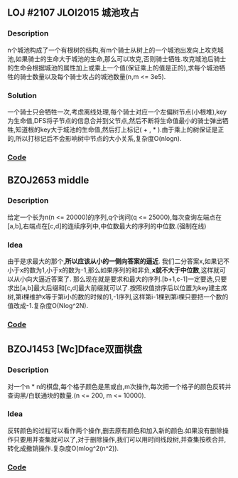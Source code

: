## LOJ #2107 JLOI2015 城池攻占
### Description
n个城池构成了一个有根树的结构,有m个骑士从树上的一个城池出发向上攻克城池,如果骑士的生命大于城池的生命,那么可以攻克,否则骑士牺牲.攻克城池后骑士的生命会根据城池的属性加上或乘上一个值(保证乘上的值是正的),求每个城池牺牲的骑士数量以及每个骑士攻占的城池数量(n,m <= 3e5).
### Solution
一个骑士只会牺牲一次,考虑离线处理,每个骑士对应一个左偏树节点(小根堆),key为生命值,DFS将子节点的信息合并到父节点,然后不断将生命值最小的骑士弹出牺牲,知道根的key大于城池的生命值,然后打上标记( + , * ).由于乘上的树保证是正的,所以打标记后不会影响树中节点的大小关系,复杂度O(nlogn).
### [Code](https://loj.ac/submission/60856)
<!--more-->

## BZOJ2653 middle
### Description
给定一个长为n(n <= 20000)的序列,q个询问(q <= 25000),每次查询左端点在[a,b],右端点在[c,d]的连续序列中,中位数最大的序列的中位数.(强制在线)
### Idea
由于是求最大的那个,**所以应该从小的一侧向答案的逼近**.
我们二分答案x,如果记不小于x的数为1,小于x的数为-1,那么如果序列的和非负,**x就不大于中位数**,这样就可以从小向大逼近答案了.
那么现在就是要求和最大的序列.[b+1,c-1]一定要选,只要求出[a,b]最大后缀和[c,d]最大前缀就可以了.按照权值排序后以位置为key建主席树,第i棵维护x等于第i小的数的时候的1,-1序列,这样第i-1棵到第i棵只要把一个数的值改成-1.复杂度O(Nlog^2N).
### [Code](https://cn.vjudge.net/solution/12656215)

## BZOJ1453 [Wc]Dface双面棋盘
### Description
对一个n * n的棋盘,每个格子颜色是黑或白,m次操作,每次把一个格子的颜色反转并查询黑/白联通块的数量.(n <= 200, m <= 10000).
### Idea
反转颜色的过程可以看作两个操作,删去原有颜色和加入新的颜色.如果没有删除操作只要用并查集就可以了,对于删除操作,我们可以用时间线段树,并查集按秩合并,转化成撤销操作.复杂度O(mlog^2(n^2)).
### [Code](https://cn.vjudge.net/solution/12660178)
